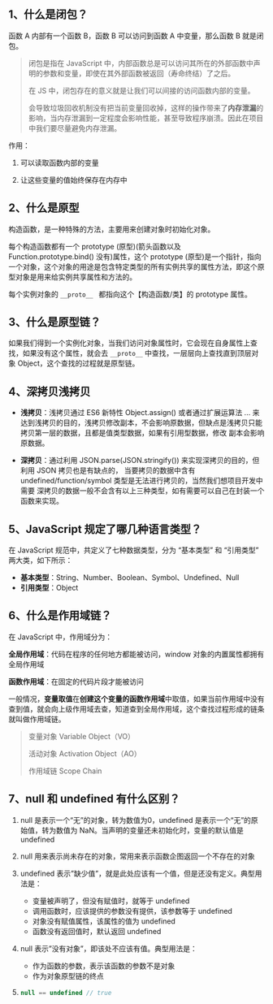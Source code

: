 ## 1、什么是闭包？

函数 A 内部有一个函数 B，函数 B 可以访问到函数 A 中变量，那么函数 B 就是闭包。

> 闭包是指在 JavaScript 中，内部函数总是可以访问其所在的外部函数中声明的参数和变量，即使在其外部函数被返回（寿命终结）了之后。
>
> 在 JS 中，闭包存在的意义就是让我们可以间接的访问函数内部的变量。
>
> 会导致垃圾回收机制没有把当前变量回收掉，这样的操作带来了**内存泄漏**的影响，当内存泄漏到一定程度会影响性能，甚至导致程序崩溃。因此在项目中我们要尽量避免内存泄漏。

作用：

1. 可以读取函数内部的变量

2. 让这些变量的值始终保存在内存中

## 2、什么是原型

构造函数，是一种特殊的方法，主要用来创建对象时初始化对象。

每个构造函数都有一个 prototype (原型)(箭头函数以及Function.prototype.bind() 没有)属性，这个 prototype (原型)是一个指针，指向一个对象，这个对象的用途是包含特定类型的所有实例共享的属性方法，即这个原型对象是用来给实例共享属性和方法的。

每个实例对象的 `__proto__ ` 都指向这个【构造函数/类】的 prototype 属性。 

## 3、什么是原型链？

如果我们得到一个实例化对象，当我们访问对象属性时，它会现在自身属性上查找，如果没有这个属性，就会去 `__proto__` 中查找，一层层向上查找直到顶层对象 Object，这个查找的过程就是原型链。

## 4、深拷贝浅拷贝

- **浅拷贝**：浅拷贝通过 ES6 新特性 Object.assign() 或者通过扩展运算法 ... 来达到浅拷贝的目的，浅拷贝修改副本，不会影响原数据，但缺点是浅拷贝只能拷贝第一层的数据，且都是值类型数据，如果有引用型数据，修改 副本会影响原数据。

- **深拷贝**：通过利用 JSON.parse(JSON.stringify()) 来实现深拷贝的目的，但利用 JSON 拷贝也是有缺点的， 当要拷贝的数据中含有 undefined/function/symbol 类型是无法进行拷贝的，当然我们想项目开发中需要 深拷贝的数据一般不会含有以上三种类型，如有需要可以自己在封装一个函数来实现。

## 5、JavaScript 规定了哪几种语言类型？

在 JavaScript 规范中，共定义了七种数据类型，分为 “基本类型” 和 “引用类型” 两大类，如下所示：

- **基本类型**：String、Number、Boolean、Symbol、Undefined、Null 
- **引用类型**：Object

## 6、什么是作用域链？

在 JavaScript 中，作用域分为：

**全局作用域**：代码在程序的任何地方都能被访问，window 对象的内置属性都拥有全局作用域

**函数作用域**：在固定的代码片段才能被访问

一般情况，**变量取值**在**创建这个变量的函数作用域**中取值，如果当前作用域中没有查到值，就会向上级作用域去查，知道查到全局作用域，这个查找过程形成的链条就叫做作用域链。

> 变量对象 Variable Object（VO）
>
> 活动对象 Activation Object（AO）
>
> 作用域链 Scope Chain

## 7、null 和 undefined 有什么区别？

1. null 是表示一个“无”的对象，转为数值为0，undefined 是表示一个“无”的原始值，转为数值为 NaN。当声明的变量还未初始化时，变量的默认值是 undefined

2. null 用来表示尚未存在的对象，常用来表示函数企图返回一个不存在的对象

3. undefined 表示”缺少值”，就是此处应该有一个值，但是还没有定义。典型用法是：

   - 变量被声明了，但没有赋值时，就等于 undefined
   - 调用函数时，应该提供的参数没有提供，该参数等于 undefined
   - 对象没有赋值属性，该属性的值为 undefined
   - 函数没有返回值时，默认返回 undefined

4. null 表示”没有对象”，即该处不应该有值。典型用法是：

   - 作为函数的参数，表示该函数的参数不是对象
   - 作为对象原型链的终点

5. ```js
   null == undefined // true
   ```
